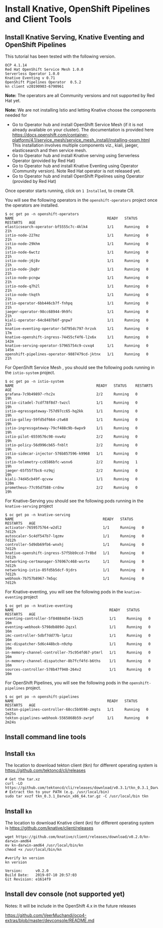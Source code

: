 # Install  Knative, OpenShift Pipelines and  Client Tools

## Install Knative Serving, Knative Eventing and OpenShift Pipelines

This tutorial has been tested with the following version.
```
OCP 4.1.14
Red Hat OpenShift Service Mesh 1.0.0
Serverless Operator 1.0.0
Knative Eventing v 0.71
OpenShift Pipelines Operator  0.5.2
kn client v20190903-6790961
```
**Note:** The operators are all Community versions and not supported by Red Hat yet.

**Note:** We are not installing Istio and letting Knative choose the components needed for
* Go to Operator hub and install OpenShift Service Mesh (if it is not already available on your cluster). The documentation is provided here https://docs.openshift.com/container-platform/4.1/service_mesh/service_mesh_install/installing-ossm.html  This installation involves multiple components viz., kiali, jaeger, elasticsearch and then service mesh. 
* Go to Operator hub and install Knative serving using Serverless Operator  (provided by Red Hat)
* Go to Operator hub and install  Knative Eventing using Operator  (Community version). Note Red Hat operator is not released yet.
* Go to Operator hub and install OpenShift Pipelines using Operator (provided by Red Hat)

Once operator starts running, click on `1 Installed`, to create CR.


You will see the following operators in the `openshift-operators` project once the operators are installed.

```
$ oc get po -n openshift-operators
NAME                                           READY   STATUS    RESTARTS   AGE
elasticsearch-operator-bf5555c7c-4klk4         1/1     Running   0          21h
istio-node-227mz                               1/1     Running   0          21h
istio-node-29khm                               1/1     Running   0          21h
istio-node-6wctz                               1/1     Running   0          21h
istio-node-j6j8v                               1/1     Running   0          21h
istio-node-jbq8r                               1/1     Running   0          21h
istio-node-pcngw                               1/1     Running   0          21h
istio-node-q7h2l                               1/1     Running   0          21h
istio-node-tkqth                               1/1     Running   0          21h
istio-operator-6bb446cb7f-fnhpq                1/1     Running   0          21h
jaeger-operator-98cc68944-9h9fc                1/1     Running   0          21h
kiali-operator-64c8487b6f-gnpw7                1/1     Running   0          21h
knative-eventing-operator-5d795dc797-hrzxk     1/1     Running   0          17m
knative-openshift-ingress-74455cf4f6-l2x6x     1/1     Running   0          142m
knative-serving-operator-57965754c9-cvxq4      1/1     Running   0          145m
openshift-pipelines-operator-9887479cd-jktnx   1/1     Running   0          21h
```

For OpenShift Service Mesh , you should see the following pods running in the `istio-system` project.

```
$ oc get po -n istio-system
NAME                                      READY   STATUS    RESTARTS   AGE
grafana-7c9b49897-rhc2x                   2/2     Running   0          19h
istio-citadel-7cdf78f8d7-twzcl            1/1     Running   0          19h
istio-egressgateway-757d97cc65-hq2kk      1/1     Running   0          19h
istio-galley-59fd5df664-ztw68             1/1     Running   0          19h
istio-ingressgateway-79cf488c9b-6wpx9     1/1     Running   0          19h
istio-pilot-6559576c98-nvw4z              2/2     Running   0          19h
istio-policy-56d996cb65-fnblt             2/2     Running   0          19h
istio-sidecar-injector-576b857596-k9968   1/1     Running   0          19h
istio-telemetry-cc6586bfc-wsnv6           2/2     Running   1          19h
jaeger-65f55f7bc6-nz9qj                   2/2     Running   0          19h
kiali-74d45cb49f-qcvxw                    1/1     Running   0          120m
prometheus-77c95d7588-crdnw               2/2     Running   0          19h
```

For Knative-Serving you should see the following pods running in the `knative-serving` project

```
$ oc get po -n knative-serving
NAME                                         READY   STATUS    RESTARTS   AGE
activator-7659575764-w2dl2                   1/1     Running   0          7d12h
autoscaler-5c4df547b7-lqzmv                  1/1     Running   0          7d12h
controller-5d9db69fb6-wnxhj                  1/1     Running   0          7d12h
knative-openshift-ingress-57f5bb9ccd-7r8bd   1/1     Running   0          7d12h
networking-certmanager-576967c468-wsrtx      1/1     Running   0          7d12h
networking-istio-85fd5b5dcf-9jdrs            1/1     Running   0          7d12h
webhook-7b757b8967-7m5qc                     1/1     Running   0          7d12h
```


For Knative-eventing, you will see the following pods in the `knative-eventing` project

```
$ oc get po -n knative-eventing
NAME                                            READY   STATUS    RESTARTS   AGE
eventing-controller-5f84884d54-lkk25            1/1     Running   0          16m
eventing-webhook-5798db889d-2qzxl               1/1     Running   0          16m
imc-controller-5dbf7dd77b-lptzz                 1/1     Running   0          16m
imc-dispatcher-5d6c448bcb-n9zhp                 1/1     Running   0          16m
in-memory-channel-controller-75c954fd67-ptmrl   1/1     Running   0          16m
in-memory-channel-dispatcher-8b7fcf4fd-b6ths    1/1     Running   0          16m
sources-controller-578b47f948-264v2             1/1     Running   0          16m
```

For OpenShift Pipelines, you will see the following pods in the `openshift-pipelines` project.

```
$ oc get po -n openshift-pipelines
NAME                                           READY   STATUS    RESTARTS   AGE
tekton-pipelines-controller-68cc5b9598-zmgts   1/1     Running   0          2m25s
tekton-pipelines-webhook-5565868b59-zwrpf      1/1     Running   0          2m24s
```

## Install command line tools

## Install `tkn`
The location to download tekton client (tkn) for different operating system is https://github.com/tektoncd/cli/releases

```
# Get the tar.xz
curl -LO https://github.com/tektoncd/cli/releases/download/v0.3.1/tkn_0.3.1_Darwin_x86_64.tar.gz
# Extract tkn to your PATH (e.g. /usr/local/bin)
sudo tar xvzf tkn_0.3.1_Darwin_x86_64.tar.gz -C /usr/local/bin tkn
```

## Install `kn`

The location to download Knative client (kn) for different operating system is https://github.com/knative/client/releases

```
wget https://github.com/knative/client/releases/download/v0.2.0/kn-darwin-amd64
mv kn-darwin-amd64 /usr/local/bin/kn
chmod +x /usr/local/bin/kn

#verify kn version
kn version

Version:      v0.2.0
Build Date:   2019-07-10 20:57:03
Git Revision: e1614f9
```

## Install dev console (not supported yet)

Notes: It will be include in the OpenShift 4.x in the future releases

https://github.com/VeerMuchandi/ocp4-extras/blob/master/devconsole/README.md

